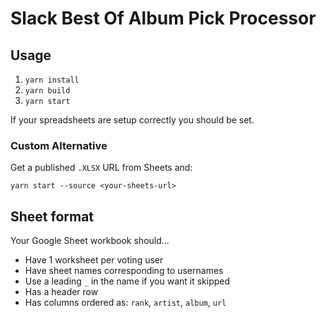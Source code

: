 # Slack Best Of Album Pick Processor

## Usage
 1. `yarn install`
 1. `yarn build`
 1. `yarn start`


If your spreadsheets are setup correctly you should be set.
### Custom Alternative
Get a published `.XLSX` URL from Sheets and:

`yarn start --source <your-sheets-url>`

## Sheet format
Your Google Sheet workbook should...
 * Have 1 worksheet per voting user
 * Have sheet names corresponding to usernames
 * Use a leading `_` in the name if you want it skipped
 * Has a header row
 * Has columns ordered as: `rank`, `artist`, `album`, `url`